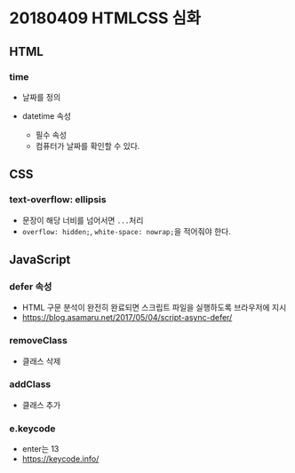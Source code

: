 # 20180409 HTMLCSS 심화

## HTML

### time

* 날짜를 정의

* datetime 속성
  * 필수 속성
  * 컴퓨터가 날짜를 확인할 수 있다.



## CSS

### text-overflow: ellipsis

* 문장이 해당 너비를 넘어서면 `...`처리
* `overflow: hidden;`, `white-space: nowrap;`을 적어줘야 한다.



## JavaScript

### defer 속성

* HTML 구문 분석이 완전히 완료되면 스크립트 파일을 실행하도록 브라우저에 지시
* <https://blog.asamaru.net/2017/05/04/script-async-defer/>

### removeClass

* 클래스 삭제

### addClass

* 클래스 추가

### e.keycode

* enter는 13
* <https://keycode.info/>